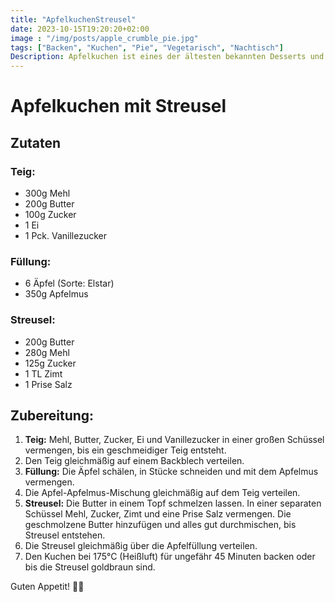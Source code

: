 ```yaml
---
title: "ApfelkuchenStreusel"
date: 2023-10-15T19:20:20+02:00
image : "/img/posts/apple_crumble_pie.jpg"
tags: ["Backen", "Kuchen", "Pie", "Vegetarisch", "Nachtisch"]
Description: Apfelkuchen ist eines der ältesten bekannten Desserts und es gibt Rezepte dafür, die bis ins Mittelalter zurückreichen. 🍏🥧📜
---
```


# Apfelkuchen mit Streusel

## Zutaten

### Teig:
- 300g Mehl
- 200g Butter
- 100g Zucker
- 1 Ei
- 1 Pck. Vanillezucker

### Füllung:
- 6 Äpfel (Sorte: Elstar)
- 350g Apfelmus

### Streusel:
- 200g Butter
- 280g Mehl
- 125g Zucker
- 1 TL Zimt
- 1 Prise Salz

## Zubereitung:

1. **Teig:** Mehl, Butter, Zucker, Ei und Vanillezucker in einer großen Schüssel vermengen, bis ein geschmeidiger Teig entsteht.
2. Den Teig gleichmäßig auf einem Backblech verteilen.
3. **Füllung:** Die Äpfel schälen, in Stücke schneiden und mit dem Apfelmus vermengen.
4. Die Apfel-Apfelmus-Mischung gleichmäßig auf dem Teig verteilen.
5. **Streusel:** Die Butter in einem Topf schmelzen lassen. In einer separaten Schüssel Mehl, Zucker, Zimt und eine Prise Salz vermengen. Die geschmolzene Butter hinzufügen und alles gut durchmischen, bis Streusel entstehen.
6. Die Streusel gleichmäßig über die Apfelfüllung verteilen.
7. Den Kuchen bei 175°C (Heißluft) für ungefähr 45 Minuten backen oder bis die Streusel goldbraun sind.

Guten Appetit! 🍎🥧
